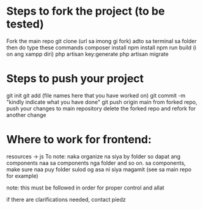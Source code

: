 <h1>Steps to fork the project (to be tested)</h1>
Fork the main repo
git clone (url sa imong gi fork)
adto sa terminal sa folder then do type these commands 
composer install
npm install
npm run build
(i on ang xampp diri)
php artisan key:generate
php artisan migrate


<h1>Steps to push your project</h1>
git init
git add (file names here that you have worked on)
git commit -m "kindly indicate what you have done"
git push origin main
from forked repo, push your changes to main repository
delete the forked repo and refork for another change

<h1>Where to work for frontend:</h1>
resources -> js
To note:
naka organize na siya by folder so dapat ang components naa sa components nga folder and so on.
sa components, make sure naa puy folder sulod og asa ni siya magamit (see sa main repo for example)

note: this must be followed in order for proper control and allat 

if there are clarifications needed, contact piedz
